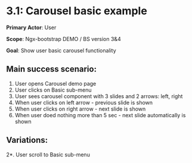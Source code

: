 3.1: Carousel basic example
===========================
**Primary Actor**: User

**Scope**: Ngx-bootstrap DEMO / BS version 3&4

**Goal**: Show user basic carousel functionality

Main success scenario:
----------------------
1. User opens Carousel demo page
2. User clicks on Basic sub-menu
3. User sees carousel component with 3 slides and 2 arrows: left, right
4. When user clicks on left arrow - previous slide is shown
5. When user clicks on right arrow - next slide is shown
6. When user doed nothing more than 5 sec - next slide automatically is shown

Variations:
-----------
2*. User scroll to Basic sub-menu
